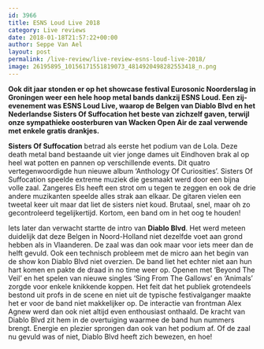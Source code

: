 ```yaml
---
id: 3966
title: ESNS Loud Live 2018
category: Live reviews
date: 2018-01-18T21:57:22+00:00
author: Seppe Van Ael
layout: post
permalink: /live-review/live-review-esns-loud-live-2018/
image: 26195895_10156171551819073_4814920498282553418_n.png
---
```

**Ook dit jaar stonden er op het showcase festival Eurosonic Noorderslag in Groningen weer een hele hoop metal bands dankzij ESNS Loud. Een zij-evenement was ESNS Loud Live, waarop de Belgen van Diablo Blvd en het Nederlandse Sisters Of Suffocation het beste van zichzelf gaven, terwijl onze sympathieke oosterburen van Wacken Open Air de zaal verwende met enkele gratis drankjes.**

**Sisters Of Suffocation** betrad als eerste het podium van de Lola. Deze death metal band bestaande uit vier jonge dames uit Eindhoven brak al op heel wat potten en pannen op verschillende events. Dit quatro vertegenwoordigde hun nieuwe album ‘Anthology Of Curiosities’. Sisters Of Suffocation speelde extreme muziek die gesmaakt werd door een bijna volle zaal. Zangeres Els heeft een strot om u tegen te zeggen en ook de drie andere muzikanten speelde alles strak aan elkaar. De gitaren vielen een tweetal keer uit maar dat liet de sisters niet koud. Brutaal, snel, maar oh zo gecontroleerd tegelijkertijd. Kortom, een band om in het oog te houden!

Iets later dan verwacht startte de intro van **Diablo Blvd**. Het werd meteen duidelijk dat deze Belgen in Noord-Holland niet dezelfde voet aan grond hebben als in Vlaanderen. De zaal was dan ook maar voor iets meer dan de helft gevuld. Ook een technisch probleem met de micro aan het begin van de show kon Diablo Blvd niet overzien. De band liet het echter niet aan hun hart komen en pakte de draad in no time weer op. Openen met ‘Beyond The Veil’ en het spelen van nieuwe singles ‘Sing From The Gallows’ en ‘Animals’ zorgde voor enkele knikkende koppen. Het feit dat het publiek grotendeels bestond uit profs in de scene en niet uit de typische festivalganger maakte het er voor de band niet makkelijker op. De interactie van frontman Alex Agnew werd dan ook niet altijd even enthousiast onthaald. De kracht van Diablo Blvd zit hem in de overtuiging waarmee de band hun nummers brengt. Energie en plezier sprongen dan ook van het podium af. Of de zaal nu gevuld was of niet, Diablo Blvd heeft zich bewezen, en hoe!